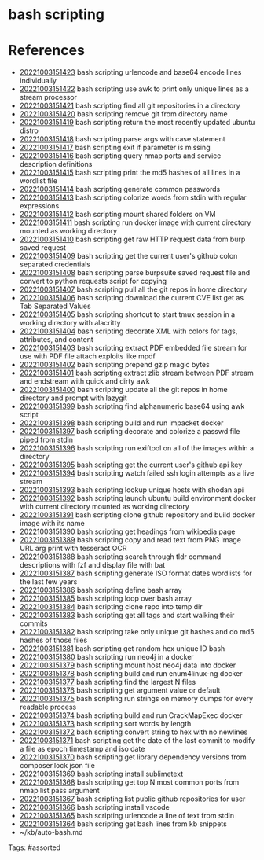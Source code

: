 # bash scripting

# References
- [20221003151423](/zet/20221003151423/) bash scripting urlencode and base64 encode lines individually
- [20221003151422](/zet/20221003151422/) bash scripting use awk to print only unique lines as a stream processor
- [20221003151421](/zet/20221003151421/) bash scripting find all git repositories in a directory
- [20221003151420](/zet/20221003151420/) bash scripting remove git from directory name
- [20221003151419](/zet/20221003151419/) bash scripting return the most recently updated ubuntu distro
- [20221003151418](/zet/20221003151418/) bash scripting parse args with case statement
- [20221003151417](/zet/20221003151417/) bash scripting exit if parameter is missing
- [20221003151416](/zet/20221003151416/) bash scripting query nmap ports and service description definitions
- [20221003151415](/zet/20221003151415/) bash scripting print the md5 hashes of all lines in a wordlist file
- [20221003151414](/zet/20221003151414/) bash scripting generate common passwords
- [20221003151413](/zet/20221003151413/) bash scripting colorize words from stdin with regular expressions
- [20221003151412](/zet/20221003151412/) bash scripting mount shared folders on VM
- [20221003151411](/zet/20221003151411/) bash scripting run docker image with current directory mounted as working directory
- [20221003151410](/zet/20221003151410/) bash scripting get raw HTTP request data from burp saved request
- [20221003151409](/zet/20221003151409/) bash scripting get the current user's github colon separated credentials
- [20221003151408](/zet/20221003151408/) bash scripting parse burpsuite saved request file and convert to python requests script for copying
- [20221003151407](/zet/20221003151407/) bash scripting pull all the git repos in home directory
- [20221003151406](/zet/20221003151406/) bash scripting download the current CVE list get as Tab Separated Values
- [20221003151405](/zet/20221003151405/) bash scripting shortcut to start tmux session in a working directory with alacritty
- [20221003151404](/zet/20221003151404/) bash scripting decorate XML with colors for tags, attributes, and content
- [20221003151403](/zet/20221003151403/) bash scripting extract PDF embedded file stream for use with PDF file attach exploits like mpdf
- [20221003151402](/zet/20221003151402/) bash scripting prepend gzip magic bytes
- [20221003151401](/zet/20221003151401/) bash scripting extract zlib stream between PDF stream and endstream with quick and dirty awk
- [20221003151400](/zet/20221003151400/) bash scripting update all the git repos in home directory and prompt with lazygit
- [20221003151399](/zet/20221003151399/) bash scripting find alphanumeric base64 using awk script
- [20221003151398](/zet/20221003151398/) bash scripting build and run impacket docker
- [20221003151397](/zet/20221003151397/) bash scripting decorate and colorize a passwd file piped from stdin
- [20221003151396](/zet/20221003151396/) bash scripting run exiftool on all of the images within a directory
- [20221003151395](/zet/20221003151395/) bash scripting get the current user's github api key
- [20221003151394](/zet/20221003151394/) bash scripting watch failed ssh login attempts as a live stream
- [20221003151393](/zet/20221003151393/) bash scripting lookup unique hosts with shodan api
- [20221003151392](/zet/20221003151392/) bash scripting launch ubuntu build environment docker with current directory mounted as working directory
- [20221003151391](/zet/20221003151391/) bash scripting clone github repository and build docker image with its name
- [20221003151390](/zet/20221003151390/) bash scripting get headings from wikipedia page
- [20221003151389](/zet/20221003151389/) bash scripting copy and read text from PNG image URL arg print with tesseract OCR
- [20221003151388](/zet/20221003151388/) bash scripting search through tldr command descriptions with fzf and display file with bat
- [20221003151387](/zet/20221003151387/) bash scripting generate ISO format dates wordlists for the last few years
- [20221003151386](/zet/20221003151386/) bash scripting define bash array
- [20221003151385](/zet/20221003151385/) bash scripting loop over bash array
- [20221003151384](/zet/20221003151384/) bash scripting clone repo into temp dir
- [20221003151383](/zet/20221003151383/) bash scripting get all tags and start walking their commits
- [20221003151382](/zet/20221003151382/) bash scripting take only unique git hashes and do md5 hashes of those files
- [20221003151381](/zet/20221003151381/) bash scripting get random hex unique ID bash
- [20221003151380](/zet/20221003151380/) bash scripting run neo4j in a docker
- [20221003151379](/zet/20221003151379/) bash scripting mount host neo4j data into docker
- [20221003151378](/zet/20221003151378/) bash scripting build and run enum4linux-ng docker
- [20221003151377](/zet/20221003151377/) bash scripting find the largest N files
- [20221003151376](/zet/20221003151376/) bash scripting get argument value or default
- [20221003151375](/zet/20221003151375/) bash scripting run strings on memory dumps for every readable process
- [20221003151374](/zet/20221003151374/) bash scripting build and run CrackMapExec docker
- [20221003151373](/zet/20221003151373/) bash scripting sort words by length
- [20221003151372](/zet/20221003151372/) bash scripting convert string to hex with no newlines
- [20221003151371](/zet/20221003151371/) bash scripting get the date of the last commit to modify a file as epoch timestamp and iso date
- [20221003151370](/zet/20221003151370/) bash scripting get library dependency versions from composer.lock json file
- [20221003151369](/zet/20221003151369/) bash scripting install sublimetext
- [20221003151368](/zet/20221003151368/) bash scripting get top N most common ports from nmap list pass argument
- [20221003151367](/zet/20221003151367/) bash scripting list public github repositories for user
- [20221003151366](/zet/20221003151366/) bash scripting install vscode
- [20221003151365](/zet/20221003151365/) bash scripting urlencode a line of text from stdin
- [20221003151364](/zet/20221003151364/) bash scripting get bash lines from kb snippets
- ~/kb/auto-bash.md

Tags:
    #assorted

